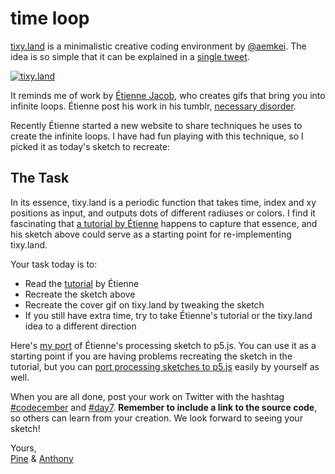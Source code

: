 # time loop

[tixy.land](https://twitter.com/aemkei/status/1323399877611708416) is a minimalistic creative coding environment by [@aemkei](https://twitter.com/aemkei). The idea is so simple that it can be explained in a [single tweet](https://twitter.com/aemkei/status/1323399877611708416).

[![tixy.land](/assets/2020/7/tixy.gif)](https://tixy.land)

It reminds me of work by [Étienne Jacob](https://twitter.com/etiennejcb), who creates gifs that bring you into infinite loops. Étienne post his work in his tumblr, [necessary disorder](https://necessary-disorder.tumblr.com). 

Recently Étienne started a new website to share techniques he uses to create the infinite loops. I have had fun playing with this technique, so I picked it as today's sketch to recreate:

<sketch-day-7 />

## The Task

In its essence, tixy.land is a periodic function that takes time, index and xy positions as input, and outputs dots of different radiuses or colors. I find it fascinating that [a tutorial by Étienne](https://bleuje.github.io/tutorial2/) happens to capture that essence, and his sketch above could serve as a starting point for re-implementing tixy.land.

Your task today is to:

- Read the [tutorial](https://bleuje.github.io/tutorial2/) by Étienne
- Recreate the sketch above
- Recreate the cover gif on tixy.land by tweaking the sketch
- If you still have extra time, try to take Étienne's tutorial or the tixy.land idea to a different direction

Here's [my port](https://editor.p5js.org/octref/sketches/O0csGeOT4) of Étienne's processing sketch to p5.js. You can use it as a starting point if you are having problems recreating the sketch in the tutorial, but you can [port processing sketches to p5.js](https://github.com/processing/p5.js/wiki/Processing-transition) easily by yourself as well.

When you are all done, post your work on Twitter with the hashtag [#codecember](https://twitter.com/hashtag/codecember) and [#day7](https://twitter.com/hashtag/day7). **Remember to include a link to the source code**, so others can learn from your creation. We look forward to seeing your sketch!

Yours, <br>
[Pine](https://twitter.com/octref) & [Anthony](https://twitter.com/antfu7)
